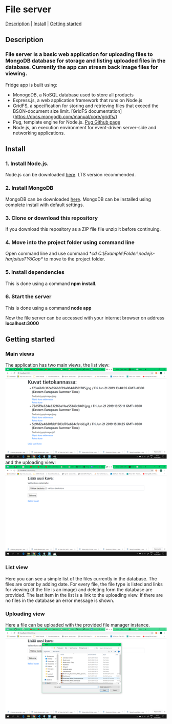 # File server

[Description](https://github.com/kalleheini1994/FridgeApp#description)  |  [Install](https://github.com/kalleheini1994/FridgeApp#install)  |  [Getting started](https://github.com/kalleheini1994/FridgeApp#getting-started)

## Description

### File server is a basic web application for uploading files to MongoDB database for storage and listing uploaded files in the database. Currently the app can stream back image files for viewing.

Fridge app is built using:
* MonogoDB, a NoSQL database used to store all products
* Express.js, a web application framework that runs on Node.js
* GridFS, a specification for storing and retrieving files that exceed the BSON-document size limit. [GridFS documentation] (https://docs.mongodb.com/manual/core/gridfs/)
* Pug,  template engine for Node.js. [Pug Github page](https://github.com/pugjs/pug)
* Node.js, an execution environment for event-driven server-side and networking applications.


## Install

### 1. Install Node.js. 
   Node.js can be downloaded [here](https://nodejs.org/en/download/). LTS version recommended.
### 2. Install MongoDB
   MongoDB can be downloaded [here](https://www.mongodb.com/download-center/community). MongoDB can be installed using complete install with default settings.
### 3. Clone or download this repository
   If you download this repository as a ZIP file file unzip it before continuing.
### 4. Move into the project folder using command line
   Open command line and use command **cd C:\Example\Folder\nodejs-harjoitusTYöCop\** to move to the project folder.
### 5. Install dependencies
   This is done using a command **npm install**.
### 6. Start the server
   This is done using a command **node app**
   
   Now the file server can be accessed with your internet browser on address **localhost:3000**


## Getting started

### Main views
The application has two main views, the list view:
![alt text](https://github.com/MiVeKu/FileServer/blob/master/images/listview.png "The list view")
and the uploading view:
![alt text](https://github.com/MiVeKu/FileServer/blob/master/images/uploadview.png "The uploading view")
### List view
Here you can see a simple list of the files currently in the database. The files are order by adding date. For every file, the file type is listed and links for viewing (if the file is an image) and deleting form the database are provided. The last item in the list is a link to the uploading view. If there are no files in the database an error message is shown.
### Uploading view
Here a file can be uploaded with the provided file manager instance.
![alt text](https://github.com/MiVeKu/FileServer/blob/master/images/uploadfileman.png "The uploading view")



